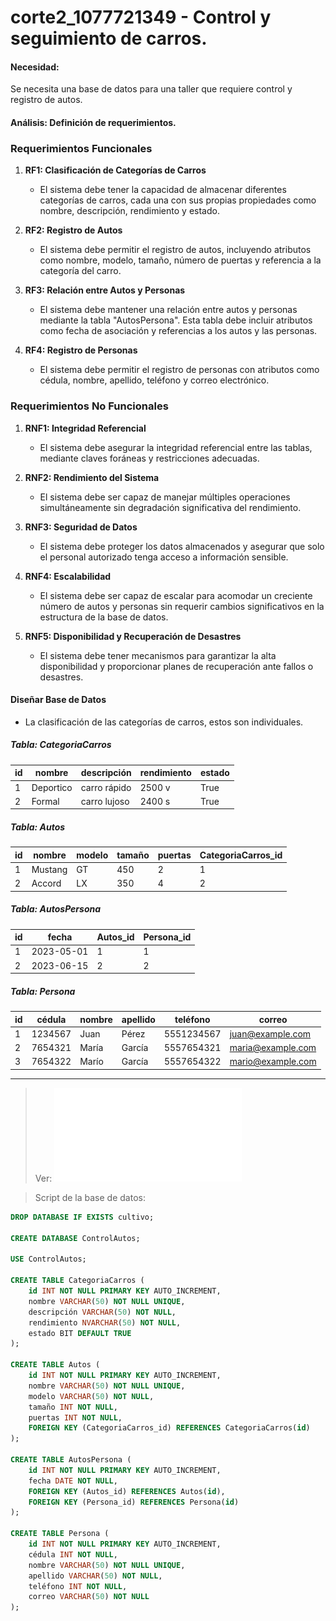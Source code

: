 # corte2_1077721349 - Control y seguimiento de carros.

#### Necesidad:
Se necesita una base de datos para una taller que requiere control y registro de autos.

#### Análisis: Definición de requerimientos.
### Requerimientos Funcionales

1. **RF1: Clasificación de Categorías de Carros**
   - El sistema debe tener la capacidad de almacenar diferentes categorías de carros, cada una con sus propias propiedades como nombre, descripción, rendimiento y estado.

2. **RF2: Registro de Autos**
   - El sistema debe permitir el registro de autos, incluyendo atributos como nombre, modelo, tamaño, número de puertas y referencia a la categoría del carro.

3. **RF3: Relación entre Autos y Personas**
   - El sistema debe mantener una relación entre autos y personas mediante la tabla "AutosPersona". Esta tabla debe incluir atributos como fecha de asociación y referencias a los autos y las personas.

4. **RF4: Registro de Personas**
   - El sistema debe permitir el registro de personas con atributos como cédula, nombre, apellido, teléfono y correo electrónico.

### Requerimientos No Funcionales

1. **RNF1: Integridad Referencial**
   - El sistema debe asegurar la integridad referencial entre las tablas, mediante claves foráneas y restricciones adecuadas.

2. **RNF2: Rendimiento del Sistema**
   - El sistema debe ser capaz de manejar múltiples operaciones simultáneamente sin degradación significativa del rendimiento.

3. **RNF3: Seguridad de Datos**
   - El sistema debe proteger los datos almacenados y asegurar que solo el personal autorizado tenga acceso a información sensible.

4. **RNF4: Escalabilidad**
   - El sistema debe ser capaz de escalar para acomodar un creciente número de autos y personas sin requerir cambios significativos en la estructura de la base de datos.

5. **RNF5: Disponibilidad y Recuperación de Desastres**
   - El sistema debe tener mecanismos para garantizar la alta disponibilidad y proporcionar planes de recuperación ante fallos o desastres.


#### Diseñar Base de Datos

- La clasificación de las categorías de carros, estos son individuales.

##### Tabla: CategoriaCarros
| id  | nombre    | descripción | rendimiento | estado |
|-----|-----------|-------------|--------------|--------|
|  1  | Deportico | carro rápido| 2500 v       | True   |
|  2  | Formal    | carro lujoso| 2400 s       | True   |

##### Tabla: Autos
| id  | nombre  | modelo | tamaño | puertas | CategoriaCarros_id |
|-----|---------|--------|--------|---------|--------------------|
|  1  | Mustang | GT     | 450    | 2       | 1                  |
|  2  | Accord  | LX     | 350    | 4       | 2                  |

##### Tabla: AutosPersona
| id  | fecha       | Autos_id | Persona_id |
|-----|-------------|----------|------------|
|  1  | 2023-05-01  | 1        | 1          |
|  2  | 2023-06-15  | 2        | 2          |

##### Tabla: Persona
| id  | cédula  | nombre    | apellido  | teléfono  | correo            |
|-----|---------|-----------|-----------|-----------|------------------|
|  1  | 1234567 | Juan      | Pérez     | 5551234567| juan@example.com |
|  2  | 7654321 | María     | García    | 5557654321| maria@example.com|
|  3  | 7654322 | Marío     | García    | 5557654322| mario@example.com|

---

> Ver:
![Modelo relacional del ejercicio](IMG/README.pdf)

> Script de la base de datos:
```sql
DROP DATABASE IF EXISTS cultivo;

CREATE DATABASE ControlAutos;

USE ControlAutos;

CREATE TABLE CategoriaCarros (
    id INT NOT NULL PRIMARY KEY AUTO_INCREMENT,
    nombre VARCHAR(50) NOT NULL UNIQUE,
    descripción VARCHAR(50) NOT NULL,
    rendimiento NVARCHAR(50) NOT NULL,
    estado BIT DEFAULT TRUE
);

CREATE TABLE Autos (
    id INT NOT NULL PRIMARY KEY AUTO_INCREMENT,
    nombre VARCHAR(50) NOT NULL UNIQUE,
    modelo VARCHAR(50) NOT NULL,
    tamaño INT NOT NULL,
    puertas INT NOT NULL,
    FOREIGN KEY (CategoriaCarros_id) REFERENCES CategoriaCarros(id)
);

CREATE TABLE AutosPersona (
    id INT NOT NULL PRIMARY KEY AUTO_INCREMENT,
    fecha DATE NOT NULL,
    FOREIGN KEY (Autos_id) REFERENCES Autos(id),
    FOREIGN KEY (Persona_id) REFERENCES Persona(id)
);

CREATE TABLE Persona (
    id INT NOT NULL PRIMARY KEY AUTO_INCREMENT,
    cédula INT NOT NULL,
    nombre VARCHAR(50) NOT NULL UNIQUE,
    apellido VARCHAR(50) NOT NULL,
    teléfono INT NOT NULL,
    correo VARCHAR(50) NOT NULL
);
